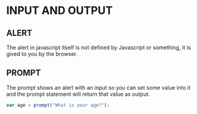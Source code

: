 # INPUT AND OUTPUT

## ALERT

The alert in javascript itself is not defined by
Javascript or something, it is gived to you by the browser.

## PROMPT

The prompt shows an alert with an input so you can set
some value into it and the prompt statement will return that value
as output.

```js
var age = prompt("What is your age?");
```

